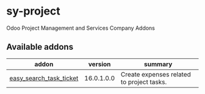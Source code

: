 # sy-project
Odoo Project Management and Services Company Addons

[//]: # (addons)

Available addons
----------------
addon | version | summary
--- | --- | ---
[easy_search_task_ticket](project_task_expense/) | 16.0.1.0.0 | Create expenses related to project tasks.

[//]: # (end addons)
